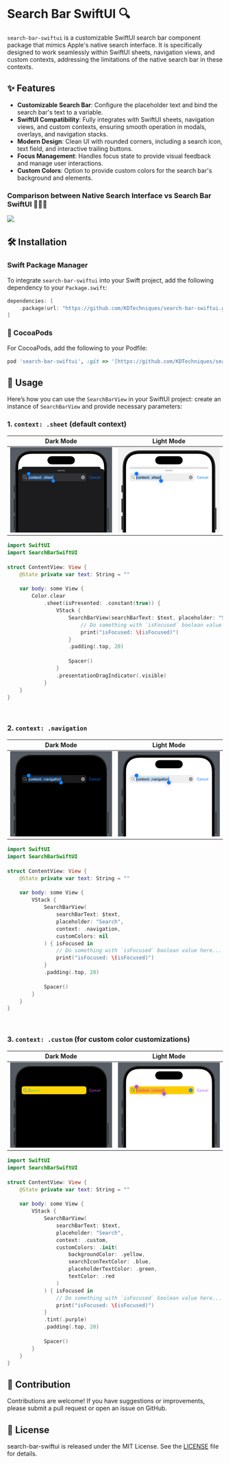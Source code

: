 # Search Bar SwiftUI 🔍

`search-bar-swiftui` is a customizable SwiftUI search bar component package that mimics Apple's native search interface. It is specifically designed to work seamlessly within SwiftUI sheets, navigation views, and custom contexts, addressing the limitations of the native search bar in these contexts.

## ✨ Features

- **Customizable Search Bar**: Configure the placeholder text and bind the search bar's text to a variable.
- **SwiftUI Compatibility**: Fully integrates with SwiftUI sheets, navigation views, and custom contexts, ensuring smooth operation in modals, overlays, and navigation stacks.
- **Modern Design**: Clean UI with rounded corners, including a search icon, text field, and interactive trailing buttons.
- **Focus Management**: Handles focus state to provide visual feedback and manage user interactions.
- **Custom Colors**: Option to provide custom colors for the search bar's background and elements.

### Comparison between Native Search Interface vs Search Bar SwiftUI 💁🏻‍♂️
<img src='https://github.com/KDTechniques/search-bar-swiftui/blob/main/readme_images/Comparison.gif?raw=true'>

## 🛠️ Installation

### Swift Package Manager

To integrate `search-bar-swiftui` into your Swift project, add the following dependency to your `Package.swift`:

```swift
dependencies: [
    .package(url: "https://github.com/KDTechniques/search-bar-swiftui.git", from: "1.0.0")
]
```
### 🫛 CocoaPods
For CocoaPods, add the following to your Podfile:

```ruby
pod 'search-bar-swiftui', :git => '[https://github.com/KDTechniques/search-bar-swiftui.git](https://github.com/KDTechniques/search-bar-swiftui.git)'
```

## 📖 Usage
Here’s how you can use the `SearchBarView` in your SwiftUI project: create an instance of `SearchBarView` and provide necessary parameters:

### 1. `context: .sheet` (default context)

|Dark Mode|Light Mode|
|-|-|
|<img src='https://github.com/KDTechniques/search-bar-swiftui/blob/main/readme_images/Sheet_Context_Dark.png?raw=true'>|<img src='https://github.com/KDTechniques/search-bar-swiftui/blob/main/readme_images/Sheet_Context_Light.png?raw=true'>|

```swift
import SwiftUI
import SearchBarSwiftUI

struct ContentView: View {
    @State private var text: String = ""
    
    var body: some View {
        Color.clear
            .sheet(isPresented: .constant(true)) {
                VStack {
                    SearchBarView(searchBarText: $text, placeholder: "Search", context: .sheet, customColors: nil) { isFocused in
                        // Do something with `isFocused` boolean value here...
                        print("isFocused: \(isFocused)")
                    }
                    .padding(.top, 20)
                    
                    Spacer()
                }
                .presentationDragIndicator(.visible)
            }
    }
}
```

<br>

### 2. `context: .navigation`

|Dark Mode|Light Mode|
|-|-|
|<img src='https://github.com/KDTechniques/search-bar-swiftui/blob/main/readme_images/Navigation_Context_Dark.png?raw=true'>|<img src='https://github.com/KDTechniques/search-bar-swiftui/blob/main/readme_images/Navigation_Context_Light.png?raw=true'>|

```swift
import SwiftUI
import SearchBarSwiftUI

struct ContentView: View {
    @State private var text: String = ""
    
    var body: some View {
        VStack {
            SearchBarView(
                searchBarText: $text,
                placeholder: "Search",
                context: .navigation,
                customColors: nil
            ) { isFocused in
                // Do something with `isFocused` boolean value here...
                print("isFocused: \(isFocused)")
            }
            .padding(.top, 20)
            
            Spacer()
        }
    }
}
```

<br>

### 3. `context: .custom` (for custom color customizations)

|Dark Mode|Light Mode|
|-|-|
|<img src='https://github.com/KDTechniques/search-bar-swiftui/blob/main/readme_images/Custom_Context_Dark.png?raw=true'>|<img src='https://github.com/KDTechniques/search-bar-swiftui/blob/main/readme_images/Custom_Context_Light.png?raw=true'>|

```swift
import SwiftUI
import SearchBarSwiftUI

struct ContentView: View {
    @State private var text: String = ""

    var body: some View {
        VStack {
            SearchBarView(
                searchBarText: $text,
                placeholder: "Search",
                context: .custom,
                customColors: .init(
                    backgroundColor: .yellow,
                    searchIconTextColor: .blue,
                    placeholderTextColor: .green,
                    textColor: .red
                )
            ) { isFocused in
                // Do something with `isFocused` boolean value here...
                print("isFocused: \(isFocused)")
            }
            .tint(.purple)
            .padding(.top, 20)
                    
            Spacer()
        }
    }
}
```

## 🤝 Contribution
Contributions are welcome! If you have suggestions or improvements, please submit a pull request or open an issue on GitHub.

## 📜 License
search-bar-swiftui is released under the MIT License. See the [LICENSE](https://github.com/KDTechniques/search-bar-swiftui/blob/main/LICENSE) file for details.
